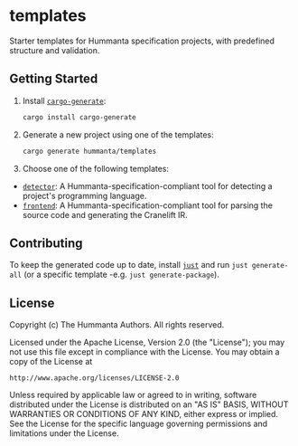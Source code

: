 # templates

Starter templates for Hummanta specification projects, with predefined structure and validation.

## Getting Started

1. Install [`cargo-generate`](https://github.com/cargo-generate/cargo-generate#installation):

   ```bash
   cargo install cargo-generate
   ```

2. Generate a new project using one of the templates:

   ```bash
   cargo generate hummanta/templates
   ```

3. Choose one of the following templates:

  - [`detector`](./detector/README.md): A Hummanta-specification-compliant tool for detecting a project's programming language.
  - [`frontend`](./frontend/README.md): A Hummanta-specification-compliant tool for parsing the source code and generating the Cranelift IR.

## Contributing

To keep the generated code up to date, install [`just`](https://github.com/casey/just)
and run `just generate-all` (or a specific template -e.g. `just generate-package`).

## License

Copyright (c) The Hummanta Authors. All rights reserved.

Licensed under the Apache License, Version 2.0 (the "License");
you may not use this file except in compliance with the License.
You may obtain a copy of the License at

    http://www.apache.org/licenses/LICENSE-2.0

Unless required by applicable law or agreed to in writing, software
distributed under the License is distributed on an "AS IS" BASIS,
WITHOUT WARRANTIES OR CONDITIONS OF ANY KIND, either express or implied.
See the License for the specific language governing permissions and
limitations under the License.
